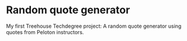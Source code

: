 # Random quote generator
 My first Treehouse Techdegree project: A random quote generator using quotes from Peloton instructors.
